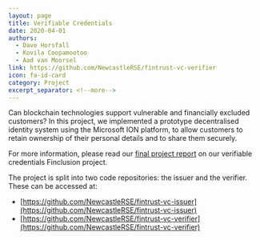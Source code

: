 ```yaml
---
layout: page
title: Verifiable Credentials
date: 2020-04-01
authors: 
  - Dave Horsfall
  - Kovila Coopamootoo
  - Aad van Moorsel
link: https://github.com/NewcastleRSE/fintrust-vc-verifier
icon: fa-id-card
category: Project
excerpt_separator: <!--more-->
---
```


Can blockchain technologies support vulnerable and financially excluded customers? In 
this project, we implemented a prototype decentralised identity system using the Microsoft
ION platform, to allow customers to retain ownership of their personal details and to share
them securely. 

<!--more-->

For more information, please read our [final project report](/assets/pdf/D6_Finclusion_final_report.pdf)
on our verifiable credentials Finclusion project.

The project is split into two code repositories: the issuer and the verifier. These can be
accessed at:

  - [https://github.com/NewcastleRSE/fintrust-vc-issuer](https://github.com/NewcastleRSE/fintrust-vc-issuer)
  - [https://github.com/NewcastleRSE/fintrust-vc-verifier](https://github.com/NewcastleRSE/fintrust-vc-verifier)

